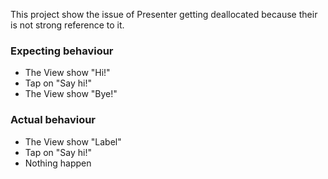 This project show the issue of Presenter getting deallocated because their is not strong reference to it.

### Expecting behaviour

- The View show "Hi!"
- Tap on "Say hi!"
- The View show "Bye!"

### Actual behaviour

- The View show "Label"
- Tap on "Say hi!"
- Nothing happen

